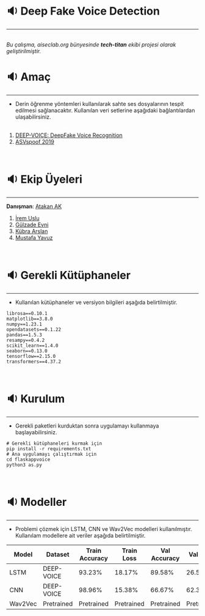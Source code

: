 # :sound: Deep Fake Voice Detection
---

<br/>
<i>Bu çalışma, aiseclab.org bünyesinde <b>tech-titan</b> ekibi projesi olarak geliştirilmiştir.</i>

# :sound: Amaç
---

* Derin öğrenme yöntemleri kullanılarak sahte ses dosyalarının tespit edilmesi sağlanacaktır. Kullanılan veri setlerine aşağıdaki bağlantılardan ulaşabilirsiniz.<br/><br/>
1. [DEEP-VOICE: DeepFake Voice Recognition](https://www.kaggle.com/datasets/birdy654/deep-voice-deepfake-voice-recognition)<br/>
2. [ASVspoof 2019](https://www.kaggle.com/datasets/awsaf49/asvpoof-2019-dataset)
<br/>

# :sound: Ekip Üyeleri
---

**Danışman**: [Atakan AK](https://github.com/akatakan)
<br/>

1. [İrem Uslu](https://github.com/irem6142)
2. [Gülzade Evni](https://github.com/GulzadeEvni)
3. [Kübra Arslan](https://github.com/kbrars)
4. [Mustafa Yavuz](https://github.com/mstkyvz)
<br/>

# :sound: Gerekli Kütüphaneler
---

* Kullanılan kütüphaneler ve versiyon bilgileri aşağıda belirtilmiştir.

```shell
librosa==0.10.1
matplotlib==3.8.0
numpy==1.23.1
opendatasets==0.1.22
pandas==1.5.3
resampy==0.4.2
scikit_learn==1.4.0
seaborn==0.13.0
tensorflow==2.15.0
transformers==4.37.2
```
<br/>

# :sound: Kurulum
---

* Gerekli paketleri kurduktan sonra uygulamayı kullanmaya başlayabilirsiniz.

```python3
# Gerekli kütüphaneleri kurmak için
pip install -r requirements.txt
# Ana uygulamayı çalıştırmak için
cd flaskappvoice
python3 as.py
```
<br/>

# :sound: Modeller
---

* Problemi çözmek için LSTM, CNN ve Wav2Vec modelleri kullanılmıştır. Kullanılam modellere ait veriler aşağıda belirtilmiştir.

| Model | Dataset | Train Accuracy | Train Loss | Val Accuracy | Val Loss | 
| ----- | ------- | -------------- | ---------- | ------------ | -------- |
| LSTM  | DEEP-VOICE | 93.23% | 18.17% | 89.58% | 26.53% |
| CNN   | DEEP-VOICE | 98.96% | 15.38% | 66.67% | 62.35% |
| Wav2Vec | Pretrained | Pretrained | Pretrained | Pretrained | Pretrained |
